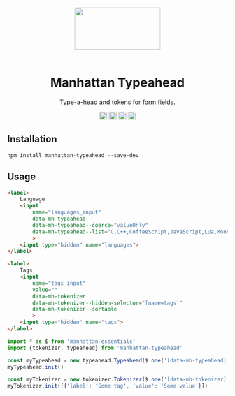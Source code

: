 <div align="center">
    <img width="196" height="96" vspace="20" src="http://assets.getme.co.uk/manhattan-logo--variation-b.svg">
    <h1>Manhattan Typeahead</h1>
    <p>Type-a-head and tokens for form fields.</p>
    <a href="https://badge.fury.io/js/manhattan-typeahead"><img src="https://badge.fury.io/js/manhattan-typeahead.svg" alt="npm version" height="18"></a>
    <a href="https://travis-ci.org/GetmeUK/manhattan-js-typeahead"><img src="https://travis-ci.org/GetmeUK/manhattan-js-typeahead.svg?branch=master" alt="Build Status" height="18"></a>
    <a href='https://coveralls.io/github/GetmeUK/manhattan-js-typeahead?branch=master'><img src='https://coveralls.io/repos/github/GetmeUK/manhattan-js-typeahead/badge.svg?branch=master' alt='Coverage Status' height="18"/></a>
    <a href="https://david-dm.org/GetmeUK/manhattan-js-typeahead/"><img src='https://david-dm.org/GetmeUK/manhattan-js-typeahead/status.svg' alt='dependencies status' height="18"/></a>
</div>

## Installation

`npm install manhattan-typeahead --save-dev`


## Usage

```html
<label>
    Language
    <input
        name="languages_input"
        data-mh-typeahead
        data-mh-typeahead--coerce="valueOnly"
        data-mh-typeahead--list="C,C++,CoffeeScript,JavaScript,Lua,Moonscript,Perl,Python,Wren"
        >
    <input type="hidden" name="languages">
</label>

<label>
    Tags
    <input
        name="tags_input"
        value=""
        data-mh-tokenizer
        data-mh-tokenizer--hidden-selector="[name=tags]"
        data-mh-tokenizer--sortable
        >
    <input type="hidden" name="tags">
</label>
```

```JavaScript
import * as $ from 'manhattan-essentials'
import {tokenizer, typeahead} from 'manhattan-typeahead'

const myTypeahead = new typeahead.Typeahead($.one('[data-mh-typeahead]'))
myTypeahead.init()

const myTokenizer = new tokenizer.Tokenizer($.one('[data-mh-tokenizer]'))
myTokenizer.init([{'label': 'Some tag', 'value': 'Some value'}])
```
